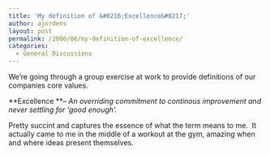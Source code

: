 ```yaml
---
title: 'My definition of &#8216;Excellence&#8217;'
author: ajordens
layout: post
permalink: /2006/06/my-definition-of-excellence/
categories:
  - General Discussions
---
```

We&#8217;re going through a group exercise at work to provide definitions of our companies core values.

**Excellence **&#8211; *An overriding commitment to continous improvement and never settling for &#8216;good enough&#8217;.*

Pretty succint and captures the essence of what the term means to me.  It actually came to me in the middle of a workout at the gym, amazing when and where ideas present themselves.